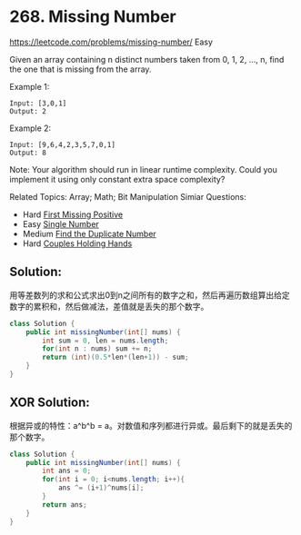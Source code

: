 # 268. Missing Number
<https://leetcode.com/problems/missing-number/>
Easy

Given an array containing n distinct numbers taken from 0, 1, 2, ..., n, find the one that is missing from the array.

Example 1:

    Input: [3,0,1]
    Output: 2
Example 2:

    Input: [9,6,4,2,3,5,7,0,1]
    Output: 8
Note:
Your algorithm should run in linear runtime complexity. Could you implement it using only constant extra space complexity?

Related Topics: Array; Math; Bit Manipulation
Simiar Questions: 
* Hard [First Missing Positive](https://leetcode.com/problems/first-missing-positive/)
* Easy [Single Number](https://leetcode.com/problems/single-number/)
* Medium [Find the Duplicate Number](https://leetcode.com/problems/find-the-duplicate-number/)
* Hard [Couples Holding Hands](https://leetcode.com/problems/couples-holding-hands/)

## Solution: 
用等差数列的求和公式求出0到n之间所有的数字之和，然后再遍历数组算出给定数字的累积和，然后做减法，差值就是丢失的那个数字。
```java
class Solution {
    public int missingNumber(int[] nums) {
        int sum = 0, len = nums.length;
        for(int n : nums) sum += n;
        return (int)(0.5*len*(len+1)) - sum;
    }
}
```

## XOR Solution: 
根据异或的特性：a^b^b = a。对数值和序列都进行异或。最后剩下的就是丢失的那个数字。

```java
class Solution {
    public int missingNumber(int[] nums) {
        int ans = 0;
        for(int i = 0; i<nums.length; i++){
            ans ^= (i+1)^nums[i];
        }
        return ans;
    }
}
```